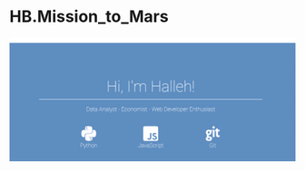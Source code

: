 # HB.Mission_to_Mars
![portfolio](https://github.com/hbostanchi/HB.Mission_to_Mars/blob/master/portfolio.png)